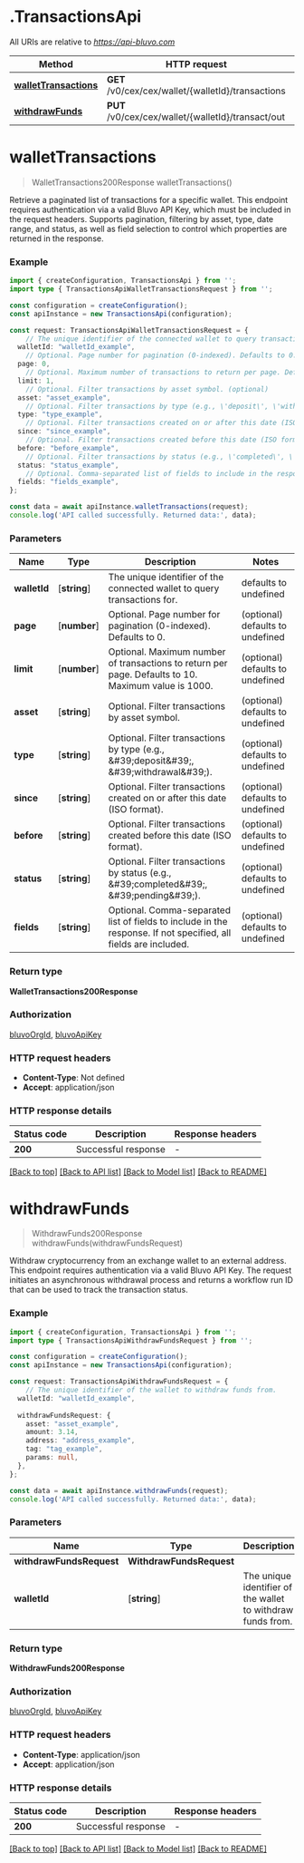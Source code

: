 # .TransactionsApi

All URIs are relative to *https://api-bluvo.com*

Method | HTTP request | Description
------------- | ------------- | -------------
[**walletTransactions**](TransactionsApi.md#walletTransactions) | **GET** /v0/cex/cex/wallet/{walletId}/transactions | Wallet Transactions
[**withdrawFunds**](TransactionsApi.md#withdrawFunds) | **PUT** /v0/cex/cex/wallet/{walletId}/transact/out | Withdraw Funds


# **walletTransactions**
> WalletTransactions200Response walletTransactions()

Retrieve a paginated list of transactions for a specific wallet. This endpoint requires authentication via a valid Bluvo API Key, which must be included in the request headers. Supports pagination, filtering by asset, type, date range, and status, as well as field selection to control which properties are returned in the response.

### Example


```typescript
import { createConfiguration, TransactionsApi } from '';
import type { TransactionsApiWalletTransactionsRequest } from '';

const configuration = createConfiguration();
const apiInstance = new TransactionsApi(configuration);

const request: TransactionsApiWalletTransactionsRequest = {
    // The unique identifier of the connected wallet to query transactions for.
  walletId: "walletId_example",
    // Optional. Page number for pagination (0-indexed). Defaults to 0. (optional)
  page: 0,
    // Optional. Maximum number of transactions to return per page. Defaults to 10. Maximum value is 1000. (optional)
  limit: 1,
    // Optional. Filter transactions by asset symbol. (optional)
  asset: "asset_example",
    // Optional. Filter transactions by type (e.g., \'deposit\', \'withdrawal\'). (optional)
  type: "type_example",
    // Optional. Filter transactions created on or after this date (ISO format). (optional)
  since: "since_example",
    // Optional. Filter transactions created before this date (ISO format). (optional)
  before: "before_example",
    // Optional. Filter transactions by status (e.g., \'completed\', \'pending\'). (optional)
  status: "status_example",
    // Optional. Comma-separated list of fields to include in the response. If not specified, all fields are included. (optional)
  fields: "fields_example",
};

const data = await apiInstance.walletTransactions(request);
console.log('API called successfully. Returned data:', data);
```


### Parameters

Name | Type | Description  | Notes
------------- | ------------- | ------------- | -------------
 **walletId** | [**string**] | The unique identifier of the connected wallet to query transactions for. | defaults to undefined
 **page** | [**number**] | Optional. Page number for pagination (0-indexed). Defaults to 0. | (optional) defaults to undefined
 **limit** | [**number**] | Optional. Maximum number of transactions to return per page. Defaults to 10. Maximum value is 1000. | (optional) defaults to undefined
 **asset** | [**string**] | Optional. Filter transactions by asset symbol. | (optional) defaults to undefined
 **type** | [**string**] | Optional. Filter transactions by type (e.g., \&#39;deposit\&#39;, \&#39;withdrawal\&#39;). | (optional) defaults to undefined
 **since** | [**string**] | Optional. Filter transactions created on or after this date (ISO format). | (optional) defaults to undefined
 **before** | [**string**] | Optional. Filter transactions created before this date (ISO format). | (optional) defaults to undefined
 **status** | [**string**] | Optional. Filter transactions by status (e.g., \&#39;completed\&#39;, \&#39;pending\&#39;). | (optional) defaults to undefined
 **fields** | [**string**] | Optional. Comma-separated list of fields to include in the response. If not specified, all fields are included. | (optional) defaults to undefined


### Return type

**WalletTransactions200Response**

### Authorization

[bluvoOrgId](README.md#bluvoOrgId), [bluvoApiKey](README.md#bluvoApiKey)

### HTTP request headers

 - **Content-Type**: Not defined
 - **Accept**: application/json


### HTTP response details
| Status code | Description | Response headers |
|-------------|-------------|------------------|
**200** | Successful response |  -  |

[[Back to top]](#) [[Back to API list]](README.md#documentation-for-api-endpoints) [[Back to Model list]](README.md#documentation-for-models) [[Back to README]](README.md)

# **withdrawFunds**
> WithdrawFunds200Response withdrawFunds(withdrawFundsRequest)

Withdraw cryptocurrency from an exchange wallet to an external address. This endpoint requires authentication via a valid Bluvo API Key. The request initiates an asynchronous withdrawal process and returns a workflow run ID that can be used to track the transaction status.

### Example


```typescript
import { createConfiguration, TransactionsApi } from '';
import type { TransactionsApiWithdrawFundsRequest } from '';

const configuration = createConfiguration();
const apiInstance = new TransactionsApi(configuration);

const request: TransactionsApiWithdrawFundsRequest = {
    // The unique identifier of the wallet to withdraw funds from.
  walletId: "walletId_example",
  
  withdrawFundsRequest: {
    asset: "asset_example",
    amount: 3.14,
    address: "address_example",
    tag: "tag_example",
    params: null,
  },
};

const data = await apiInstance.withdrawFunds(request);
console.log('API called successfully. Returned data:', data);
```


### Parameters

Name | Type | Description  | Notes
------------- | ------------- | ------------- | -------------
 **withdrawFundsRequest** | **WithdrawFundsRequest**|  |
 **walletId** | [**string**] | The unique identifier of the wallet to withdraw funds from. | defaults to undefined


### Return type

**WithdrawFunds200Response**

### Authorization

[bluvoOrgId](README.md#bluvoOrgId), [bluvoApiKey](README.md#bluvoApiKey)

### HTTP request headers

 - **Content-Type**: application/json
 - **Accept**: application/json


### HTTP response details
| Status code | Description | Response headers |
|-------------|-------------|------------------|
**200** | Successful response |  -  |

[[Back to top]](#) [[Back to API list]](README.md#documentation-for-api-endpoints) [[Back to Model list]](README.md#documentation-for-models) [[Back to README]](README.md)


